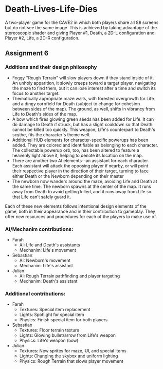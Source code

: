 # Death-Lives-Life-Dies
 A two-player game for the CAVE2 in which both players share all 88 screens but do not see the same image. This is achieved by taking advantage of the stereoscopic shader and giving Player #1, Death, a 2D-L configuration and Player #2, Life, a 2D-R configuration.

## Assignment 6
### Additions and their design philosophy
<ul>
    <li>
        Foggy "Rough Terrain" will slow players down if they stand inside of it. An unholy apparition, it slowly creeps toward a target player, navigating the maze to find them, but it can lose interest after a time and switch its focus to another target.
    </li>
    <li>
        Thematically appropriate maze walls, with forested overgrowth for Life and a dingy cornfield for Death (subject to change for cohesion between sides of the map). The ground, as well, shifts in vibrancy from Life to Death's sides of the map.
    </li>
    <li>
        A bow which fires glowing green seeds has been added for Life. It can do damage to Death if struck, but has a slight cooldown so that Death cannot be killed too quickly. This weapon, Life's counterpart to Death's scythe, fits the character's theme well.
    </li>
    <li>
        Additional HUD elements for character-specific powerups has been added. They are colored and identifiable as belonging to each character. The collectable powerup orb, too, has been altered to feature a heavenly light above it, helping to denote its location on the map.
    </li>
    <li>
        There are another two AI elements--an assistant for each character. Each assistant will attack the opposing player if nearby, or will point their respective player in the direction of their target, turning to face either Death or the Newborn depending on their master
    </li>
    <li>
        The newborn now wanders around the maze, avoiding Life and Death at the same time. The newborn spawns at the center of the map. It runs away from Death to avoid getting killed, and it runs away from Life so that Life can't safely guard it.
    </li>
</ul>
Each of these new elements follows intentional design elements of the game, both in their appearance and in their contribution to gameplay. They offer new resources and procedures for each of the players to make use of.

<br>

### AI/Mechanim contributions:
<ul>
    <li>
        Farah
        <ul>
            <li>
                AI: Life and Death's assistants
            </li>
            <li>
                Mechanim: Life's movement
            </li>
        </ul>
    </li>
    <li>
        Sebastian:  
        <ul>
            <li>
                AI: Newborn's movement
            </li>
            <li>
                Mechanim: Life's assistant
            </li>
        </ul>
    </li>
    <li>
        Julian
        <ul>
            <li>
                AI: Rough Terrain pathfinding and player targeting
            </li>
            <li>
                Mechanim: Death's assistant
            </li>
        </ul>
    </li>
</ul>

### Additional contributions:
<ul>
    <li>
        Farah 
        <ul>
            <li>
                Textures: Special item replacement
            </li>
            <li>
                Lights: Spotlight for special item
            </li>
            <li>
                Physics: Finish special item for both players
            </li>
        </ul>
    </li>
    <li>
        Sebastian
        <ul>
            <li>
                Textures: Floor terrain texture
            </li>
            <li>
                Lights: Glowing bullet/arrow from Life's weapon
            </li>
            <li>
                Physics: Life's weapon (bow)
            </li>
        </ul>
    </li>
    <li>
        Julian
        <ul>
            <li>
                Textures: New sprites for maze, UI, and special items
            </li>
            <li>
                Lights: Changing the skybox and uniform lighting
            </li>
            <li>
                Physics: Rough Terrain that slows player movement
            </li>
        </ul>
    </li>
</ul>

